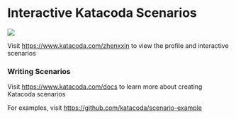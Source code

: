 # Interactive Katacoda Scenarios

[![](http://shields.katacoda.com/katacoda/zhenxxin/count.svg)](https://www.katacoda.com/zhenxxin "Get your profile on Katacoda.com")

Visit https://www.katacoda.com/zhenxxin to view the profile and interactive scenarios

### Writing Scenarios
Visit https://www.katacoda.com/docs to learn more about creating Katacoda scenarios

For examples, visit https://github.com/katacoda/scenario-example
